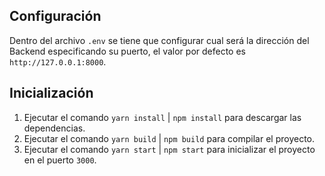 ## Configuración

Dentro del archivo `.env` se tiene que configurar cual será la dirección del Backend especificando su puerto, el valor por defecto es `http://127.0.0.1:8000`.

## Inicialización

1. Ejecutar el comando `yarn install` | `npm install` para descargar las dependencias.
2. Ejecutar el comando `yarn build` | `npm build` para compilar el proyecto.
3. Ejecutar el comando `yarn start` | `npm start` para inicializar el proyecto en el puerto `3000`.
